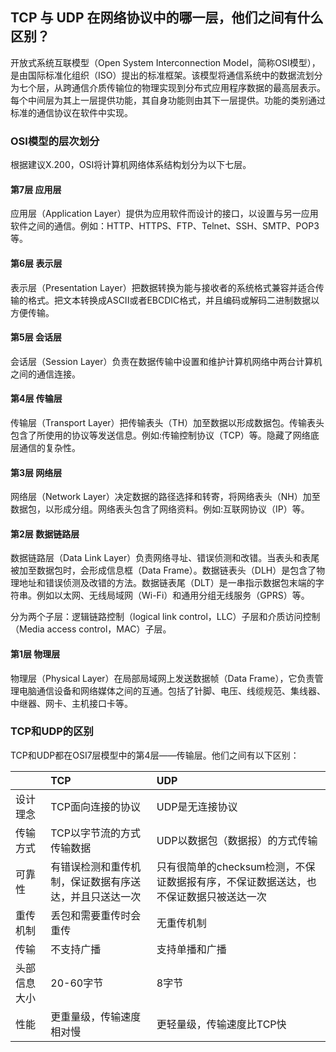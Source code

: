 ## TCP 与 UDP 在网络协议中的哪一层，他们之间有什么区别？
开放式系统互联模型（Open System Interconnection Model，简称OSI模型），是由国际标准化组织（ISO）提出的标准框架。该模型将通信系统中的数据流划分为七个层，从跨通信介质传输位的物理实现到分布式应用程序数据的最高层表示。每个中间层为其上一层提供功能，其自身功能则由其下一层提供。功能的类别通过标准的通信协议在软件中实现。

### OSI模型的层次划分
根据建议X.200，OSI将计算机网络体系结构划分为以下七层。
#### 第7层 应用层
应用层（Application Layer）提供为应用软件而设计的接口，以设置与另一应用软件之间的通信。例如：HTTP、HTTPS、FTP、Telnet、SSH、SMTP、POP3等。
#### 第6层 表示层
表示层（Presentation Layer）把数据转换为能与接收者的系统格式兼容并适合传输的格式。把文本转换成ASCII或者EBCDIC格式，并且编码或解码二进制数据以方便传输。
#### 第5层 会话层
会话层（Session Layer）负责在数据传输中设置和维护计算机网络中两台计算机之间的通信连接。
#### 第4层 传输层
传输层（Transport Layer）把传输表头（TH）加至数据以形成数据包。传输表头包含了所使用的协议等发送信息。例如:传输控制协议（TCP）等。隐藏了网络底层通信的复杂性。
#### 第3层 网络层
网络层（Network Layer）决定数据的路径选择和转寄，将网络表头（NH）加至数据包，以形成分组。网络表头包含了网络资料。例如:互联网协议（IP）等。
#### 第2层 数据链路层
数据链路层（Data Link Layer）负责网络寻址、错误侦测和改错。当表头和表尾被加至数据包时，会形成信息框（Data Frame）。数据链表头（DLH）是包含了物理地址和错误侦测及改错的方法。数据链表尾（DLT）是一串指示数据包末端的字符串。例如以太网、无线局域网（Wi-Fi）和通用分组无线服务（GPRS）等。

分为两个子层：逻辑链路控制（logical link control，LLC）子层和介质访问控制（Media access control，MAC）子层。
#### 第1层 物理层
物理层（Physical Layer）在局部局域网上发送数据帧（Data Frame），它负责管理电脑通信设备和网络媒体之间的互通。包括了针脚、电压、线缆规范、集线器、中继器、网卡、主机接口卡等。

### TCP和UDP的区别
TCP和UDP都在OSI7层模型中的第4层——传输层。他们之间有以下区别：

||TCP|UDP|
|:--|:--|:--|
|设计理念|TCP面向连接的协议|UDP是无连接协议|
|传输方式|TCP以字节流的方式传输数据|UDP以数据包（数据报）的方式传输|
|可靠性|有错误检测和重传机制，保证数据有序送达，并且只送达一次|只有很简单的checksum检测，不保证数据报有序，不保证数据送达，也不保证数据只被送达一次|
|重传机制|丢包和需要重传时会重传|无重传机制|
|传输|不支持广播|支持单播和广播|
|头部信息大小|20-60字节|8字节|
|性能|更重量级，传输速度相对慢|更轻量级，传输速度比TCP快|

